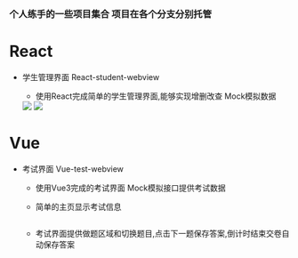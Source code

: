 ### 个人练手的一些项目集合  项目在各个分支分别托管

# React

- 学生管理界面  React-student-webview
  
  - 使用React完成简单的学生管理界面,能够实现增删改查 Mock模拟数据
  
  <img src="file:///C:/Users/Lenovo/Desktop/learn/githup/assets/student1.JPG">
  
  <img src="file:///C:/Users/Lenovo/Desktop/learn/githup/assets/student2.JPG">

# Vue

- 考试界面      Vue-test-webview
  
  - 使用Vue3完成的考试界面 Mock模拟接口提供考试数据
  
  - 简单的主页显示考试信息
    
    <img title="" src="file:///C:/Users/Lenovo/Desktop/learn/githup/assets/exam1.JPG" alt="">
  
  - 考试界面提供做题区域和切换题目,点击下一题保存答案,倒计时结束交卷自动保存答案
    
    <img title="" src="file:///C:/Users/Lenovo/Desktop/learn/githup/assets/exam2.JPG" alt="">


